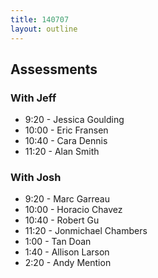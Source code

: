 ```yaml
---
title: 140707
layout: outline
---
```


## Assessments

### With Jeff

* 9:20 - Jessica Goulding
* 10:00 - Eric Fransen
* 10:40 - Cara Dennis
* 11:20 - Alan Smith

### With Josh

* 9:20 - Marc Garreau
* 10:00 - Horacio Chavez
* 10:40 - Robert Gu
* 11:20 - Jonmichael Chambers
* 1:00 - Tan Doan
* 1:40 - Allison Larson
* 2:20 - Andy Mention
